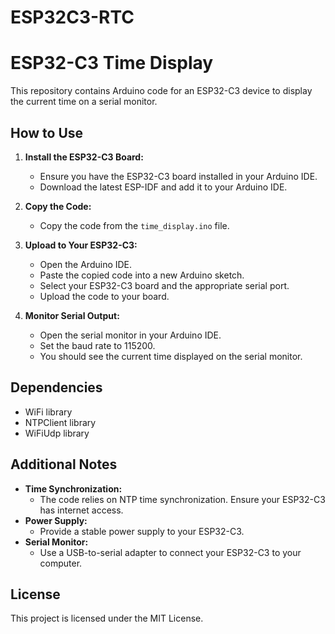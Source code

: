 # ESP32C3-RTC
# ESP32-C3 Time Display

This repository contains Arduino code for an ESP32-C3 device to display the current time on a serial monitor.

## How to Use

1. **Install the ESP32-C3 Board:**
   - Ensure you have the ESP32-C3 board installed in your Arduino IDE.
   - Download the latest ESP-IDF and add it to your Arduino IDE.

2. **Copy the Code:**
   - Copy the code from the `time_display.ino` file.

3. **Upload to Your ESP32-C3:**
   - Open the Arduino IDE.
   - Paste the copied code into a new Arduino sketch.
   - Select your ESP32-C3 board and the appropriate serial port.
   - Upload the code to your board.

4. **Monitor Serial Output:**
   - Open the serial monitor in your Arduino IDE.
   - Set the baud rate to 115200.
   - You should see the current time displayed on the serial monitor.

## Dependencies

- WiFi library
- NTPClient library
- WiFiUdp library

## Additional Notes

- **Time Synchronization:**
  - The code relies on NTP time synchronization. Ensure your ESP32-C3 has internet access.
- **Power Supply:**
  - Provide a stable power supply to your ESP32-C3.
- **Serial Monitor:**
  - Use a USB-to-serial adapter to connect your ESP32-C3 to your computer.

## License
This project is licensed under the MIT License.
